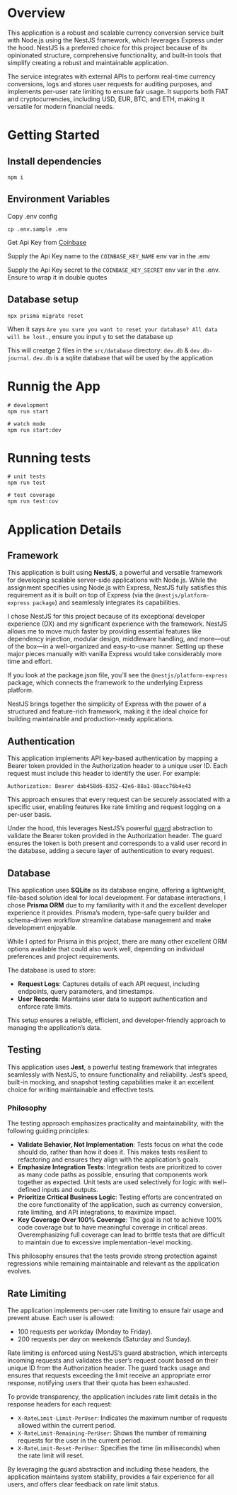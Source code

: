 # Overview

This application is a robust and scalable currency conversion service built with Node.js using the NestJS framework, which leverages Express under the hood. NestJS is a preferred choice for this project because of its opinionated structure, comprehensive functionality, and built-in tools that simplify creating a robust and maintainable application.

The service integrates with external APIs to perform real-time currency conversions, logs and stores user requests for auditing purposes, and implements per-user rate limiting to ensure fair usage. It supports both FIAT and cryptocurrencies, including USD, EUR, BTC, and ETH, making it versatile for modern financial needs.

# Getting Started

## Install dependencies

```
npm i
```

## Environment Variables

Copy .env config

```
cp .env.sample .env
```

Get Api Key from [Coinbase](https://docs.cdp.coinbase.com/coinbase-app/docs/getting-started)

Supply the Api Key name to the `COINBASE_KEY_NAME` env var in the .env

Supply the Api Key secret to the `COINBASE_KEY_SECRET` env var in the .env. Ensure to wrap it in double quotes

## Database setup

```
npx prisma migrate reset
```

When it says `Are you sure you want to reset your database? All data will be lost.`, ensure you input `y` to set the database up

This will creatge 2 files in the `src/database` directory: `dev.db` & `dev.db-journal`. `dev.db` is a sqlite database that will be used by the application

# Runnig the App

```
# development
npm run start

# watch mode
npm run start:dev
```

# Running tests

```
# unit tests
npm run test

# test coverage
npm run test:cov
```

# Application Details

## Framework

This application is built using **NestJS**, a powerful and versatile framework for developing scalable server-side applications with Node.js. While the assignment specifies using Node.js with Express, NestJS fully satisfies this requirement as it is built on top of Express (via the `@nestjs/platform-express package`) and seamlessly integrates its capabilities.

I chose NestJS for this project because of its exceptional developer experience (DX) and my significant experience with the framework. NestJS allows me to move much faster by providing essential features like dependency injection, modular design, middleware handling, and more—out of the box—in a well-organized and easy-to-use manner. Setting up these major pieces manually with vanilla Express would take considerably more time and effort.

If you look at the package.json file, you’ll see the `@nestjs/platform-express` package, which connects the framework to the underlying Express platform.

NestJS brings together the simplicity of Express with the power of a structured and feature-rich framework, making it the ideal choice for building maintainable and production-ready applications.

## Authentication

This application implements API key-based authentication by mapping a Bearer token provided in the Authorization header to a unique user ID. Each request must include this header to identify the user. For example:

```
Authorization: Bearer dab458d6-8352-42e6-88a1-88acc76b4e43
```

This approach ensures that every request can be securely associated with a specific user, enabling features like rate limiting and request logging on a per-user basis.

Under the hood, this leverages NestJS’s powerful [guard](https://docs.nestjs.com/guards) abstraction to validate the Bearer token provided in the Authorization header. The guard ensures the token is both present and corresponds to a valid user record in the database, adding a secure layer of authentication to every request.

## Database

This application uses **SQLite** as its database engine, offering a lightweight, file-based solution ideal for local development. For database interactions, I chose **Prisma ORM** due to my familiarity with it and the excellent developer experience it provides. Prisma’s modern, type-safe query builder and schema-driven workflow streamline database management and make development enjoyable.

While I opted for Prisma in this project, there are many other excellent ORM options available that could also work well, depending on individual preferences and project requirements.

The database is used to store:

- **Request Logs**: Captures details of each API request, including endpoints, query parameters, and timestamps.
- **User Records**: Maintains user data to support authentication and enforce rate limits.

This setup ensures a reliable, efficient, and developer-friendly approach to managing the application’s data.

## Testing

This application uses **Jest**, a powerful testing framework that integrates seamlessly with NestJS, to ensure functionality and reliability. Jest’s speed, built-in mocking, and snapshot testing capabilities make it an excellent choice for writing maintainable and effective tests.

### Philosophy

The testing approach emphasizes practicality and maintainability, with the following guiding principles:

- **Validate Behavior, Not Implementation**: Tests focus on what the code should do, rather than how it does it. This makes tests resilient to refactoring and ensures they align with the application’s goals.
- **Emphasize Integration Tests**: Integration tests are prioritized to cover as many code paths as possible, ensuring that components work together as expected. Unit tests are used selectively for logic with well-defined inputs and outputs.
- **Prioritize Critical Business Logic**: Testing efforts are concentrated on the core functionality of the application, such as currency conversion, rate limiting, and API integrations, to maximize impact.
- **Key Coverage Over 100% Coverage**: The goal is not to achieve 100% code coverage but to have meaningful coverage in critical areas. Overemphasizing full coverage can lead to brittle tests that are difficult to maintain due to excessive implementation-level mocking.

This philosophy ensures that the tests provide strong protection against regressions while remaining maintainable and relevant as the application evolves.

## Rate Limiting

The application implements per-user rate limiting to ensure fair usage and prevent abuse. Each user is allowed:

- 100 requests per workday (Monday to Friday).
- 200 requests per day on weekends (Saturday and Sunday).

Rate limiting is enforced using NestJS’s guard abstraction, which intercepts incoming requests and validates the user’s request count based on their unique ID from the Authorization header. The guard tracks usage and ensures that requests exceeding the limit receive an appropriate error response, notifying users that their quota has been exhausted.

To provide transparency, the application includes rate limit details in the response headers for each request:

- `X-RateLimit-Limit-PerUser`: Indicates the maximum number of requests allowed within the current period.
- `X-RateLimit-Remaining-PerUser`: Shows the number of remaining requests for the user in the current period.
- `X-RateLimit-Reset-PerUser`: Specifies the time (in milliseconds) when the rate limit will reset.

By leveraging the guard abstraction and including these headers, the application maintains system stability, provides a fair experience for all users, and offers clear feedback on rate limit status.
